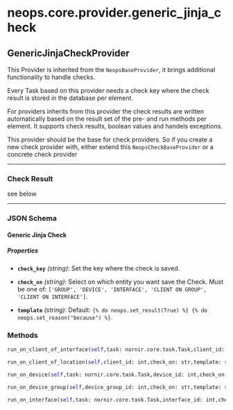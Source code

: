 # neops.core.provider.generic_jinja_check
## GenericJinjaCheckProvider
This Provider is inherited from the `NeopsBaseProvider`, it brings additional functionality to handle checks.

Every Task based on this provider needs a check key where the check result is stored in the database per element.

For providers inherits from this provider the check results are written automatically based on the result set of the pre- and run methods per element.
It supports check results, boolean values and handels exceptions.

This provider should be the base for check providers. So if you create a new check provider with, either extend this `NeopsCheckBaseProvider` or a concrete check provider

----------
### Check Result
see below

----------
### JSON Schema
#### Generic Jinja Check


##### Properties


- **`check_key`** *(string)*: Set the key where the check is saved.

- **`check_on`** *(string)*: Select on which entity you want save the Check. Must be one of: `['GROUP', 'DEVICE', 'INTERFACE', 'CLIENT ON GROUP', 'CLIENT ON INTERFACE']`.

- **`template`** *(string)*: Default: `{% do neops.set_result(True) %}
{% do neops.set_reason("because") %}`.

### Methods
```python
run_on_client_of_interface(self,task: nornir.core.task.Task,client_id: int,check_on: str,template: str,**kwargs) -> Union[neops.core.provider.base.base_check.NeopsCheckResult, NoneType]
```
```python
run_on_client_of_location(self,client_id: int,check_on: str,template: str,**kwargs) -> Union[neops.core.provider.base.base_check.NeopsCheckResult, NoneType]
```
```python
run_on_device(self,task: nornir.core.task.Task,device_id: int,check_on: str,template: str,**kwargs) -> Union[neops.core.provider.base.base_check.NeopsCheckResult, NoneType]
```
```python
run_on_device_group(self,device_group_id: int,check_on: str,template: str,**kwargs) -> Union[neops.core.provider.base.base_check.NeopsCheckResult, NoneType]
```
```python
run_on_interface(self,task: nornir.core.task.Task,interface_id: int,check_on: str,template: str,**kwargs) -> Union[neops.core.provider.base.base_check.NeopsCheckResult, NoneType]
```